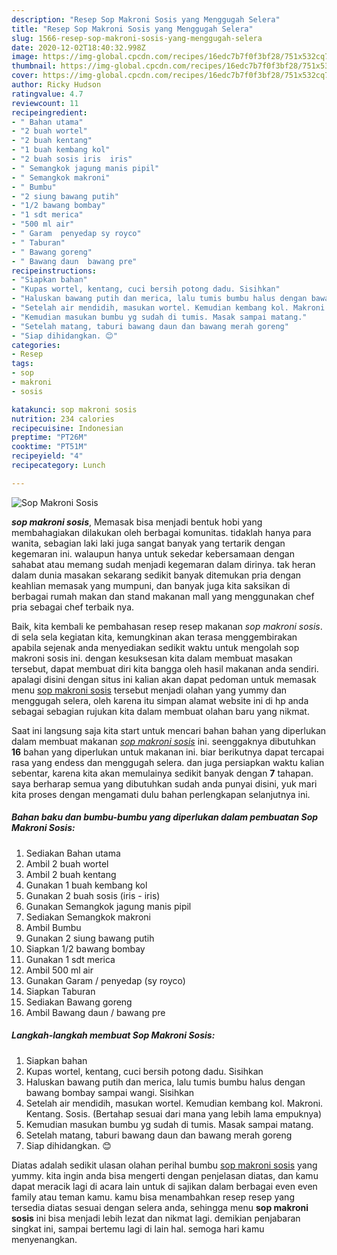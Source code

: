 ```yaml
---
description: "Resep Sop Makroni Sosis yang Menggugah Selera"
title: "Resep Sop Makroni Sosis yang Menggugah Selera"
slug: 1566-resep-sop-makroni-sosis-yang-menggugah-selera
date: 2020-12-02T18:40:32.998Z
image: https://img-global.cpcdn.com/recipes/16edc7b7f0f3bf28/751x532cq70/sop-makroni-sosis-foto-resep-utama.jpg
thumbnail: https://img-global.cpcdn.com/recipes/16edc7b7f0f3bf28/751x532cq70/sop-makroni-sosis-foto-resep-utama.jpg
cover: https://img-global.cpcdn.com/recipes/16edc7b7f0f3bf28/751x532cq70/sop-makroni-sosis-foto-resep-utama.jpg
author: Ricky Hudson
ratingvalue: 4.7
reviewcount: 11
recipeingredient:
- " Bahan utama"
- "2 buah wortel"
- "2 buah kentang"
- "1 buah kembang kol"
- "2 buah sosis iris  iris"
- " Semangkok jagung manis pipil"
- " Semangkok makroni"
- " Bumbu"
- "2 siung bawang putih"
- "1/2 bawang bombay"
- "1 sdt merica"
- "500 ml air"
- " Garam  penyedap sy royco"
- " Taburan"
- " Bawang goreng"
- " Bawang daun  bawang pre"
recipeinstructions:
- "Siapkan bahan"
- "Kupas wortel, kentang, cuci bersih potong dadu. Sisihkan"
- "Haluskan bawang putih dan merica, lalu tumis bumbu halus dengan bawang bombay sampai wangi. Sisihkan"
- "Setelah air mendidih, masukan wortel. Kemudian kembang kol. Makroni. Kentang. Sosis. (Bertahap sesuai dari mana yang lebih lama empuknya)"
- "Kemudian masukan bumbu yg sudah di tumis. Masak sampai matang."
- "Setelah matang, taburi bawang daun dan bawang merah goreng"
- "Siap dihidangkan. 😊"
categories:
- Resep
tags:
- sop
- makroni
- sosis

katakunci: sop makroni sosis 
nutrition: 234 calories
recipecuisine: Indonesian
preptime: "PT26M"
cooktime: "PT51M"
recipeyield: "4"
recipecategory: Lunch

---
```



![Sop Makroni Sosis](https://img-global.cpcdn.com/recipes/16edc7b7f0f3bf28/751x532cq70/sop-makroni-sosis-foto-resep-utama.jpg)

<b><i>sop makroni sosis</i></b>, Memasak bisa menjadi bentuk hobi yang membahagiakan dilakukan oleh berbagai komunitas. tidaklah hanya para wanita, sebagian laki laki juga sangat banyak yang tertarik dengan kegemaran ini. walaupun hanya untuk sekedar kebersamaan dengan sahabat atau memang sudah menjadi kegemaran dalam dirinya. tak heran dalam dunia masakan sekarang sedikit banyak ditemukan pria dengan keahlian memasak yang mumpuni, dan banyak juga kita saksikan di berbagai rumah makan dan stand makanan mall yang menggunakan chef pria sebagai chef terbaik nya.

Baik, kita kembali ke pembahasan resep resep makanan <i>sop makroni sosis</i>. di sela sela kegiatan kita, kemungkinan akan terasa menggembirakan apabila sejenak anda menyediakan sedikit waktu untuk mengolah sop makroni sosis ini. dengan kesuksesan kita dalam membuat masakan tersebut, dapat membuat diri kita bangga oleh hasil makanan anda sendiri. apalagi disini dengan situs ini kalian akan dapat pedoman untuk memasak menu <u>sop makroni sosis</u> tersebut menjadi olahan yang yummy dan menggugah selera, oleh karena itu simpan alamat website ini di hp anda sebagai sebagian rujukan kita dalam membuat olahan baru yang nikmat.




Saat ini langsung saja kita start untuk mencari bahan bahan yang diperlukan dalam membuat makanan <u><i>sop makroni sosis</i></u> ini. seenggaknya dibutuhkan <b>16</b> bahan yang diperlukan untuk makanan ini. biar berikutnya dapat tercapai rasa yang endess dan menggugah selera. dan juga persiapkan waktu kalian sebentar, karena kita akan memulainya sedikit banyak dengan <b>7</b> tahapan. saya berharap semua yang dibutuhkan sudah anda punyai disini, yuk mari kita proses dengan mengamati dulu bahan perlengkapan selanjutnya ini.

<!--inarticleads1-->

##### Bahan baku dan bumbu-bumbu yang diperlukan dalam pembuatan Sop Makroni Sosis:

1. Sediakan  Bahan utama
1. Ambil 2 buah wortel
1. Ambil 2 buah kentang
1. Gunakan 1 buah kembang kol
1. Gunakan 2 buah sosis (iris - iris)
1. Gunakan  Semangkok jagung manis pipil
1. Sediakan  Semangkok makroni
1. Ambil  Bumbu
1. Gunakan 2 siung bawang putih
1. Siapkan 1/2 bawang bombay
1. Gunakan 1 sdt merica
1. Ambil 500 ml air
1. Gunakan  Garam / penyedap (sy royco)
1. Siapkan  Taburan
1. Sediakan  Bawang goreng
1. Ambil  Bawang daun / bawang pre




<!--inarticleads2-->

##### Langkah-langkah membuat Sop Makroni Sosis:

1. Siapkan bahan
1. Kupas wortel, kentang, cuci bersih potong dadu. Sisihkan
1. Haluskan bawang putih dan merica, lalu tumis bumbu halus dengan bawang bombay sampai wangi. Sisihkan
1. Setelah air mendidih, masukan wortel. Kemudian kembang kol. Makroni. Kentang. Sosis. (Bertahap sesuai dari mana yang lebih lama empuknya)
1. Kemudian masukan bumbu yg sudah di tumis. Masak sampai matang.
1. Setelah matang, taburi bawang daun dan bawang merah goreng
1. Siap dihidangkan. 😊




Diatas adalah sedikit ulasan olahan perihal bumbu <u>sop makroni sosis</u> yang yummy. kita ingin anda bisa mengerti dengan penjelasan diatas, dan kamu dapat meracik lagi di acara lain untuk di sajikan dalam berbagai even even family atau teman kamu. kamu bisa menambahkan resep resep yang tersedia diatas sesuai dengan selera anda, sehingga menu <b>sop makroni sosis</b> ini bisa menjadi lebih lezat dan nikmat lagi. demikian penjabaran singkat ini, sampai bertemu lagi di lain hal. semoga hari kamu menyenangkan.
